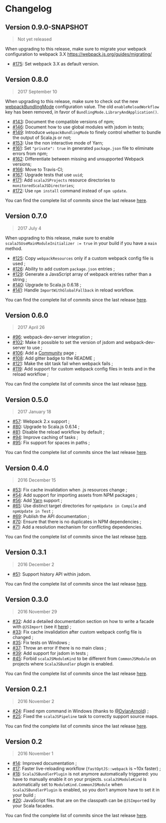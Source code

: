# Changelog

## Version 0.9.0-SNAPSHOT

> Not yet released

When upgrading to this release, make sure to migrate your webpack configuration to webpack 3.X https://webpack.js.org/guides/migrating/

- [#175](https://github.com/scalacenter/scalajs-bundler/pull/175): Set webpack 3.X as default version.

## Version 0.8.0

> 2017 September 10

When upgrading to this release, make sure to check out the new [webpackBundlingMode](reference.md#bundling-mode) 
configuration value. The old `enableReloadWorkflow` key has been removed, in favor 
of `BundlingMode.LibraryAndApplication()`.

- [#143](https://github.com/scalacenter/scalajs-bundler/pull/143): Document the compatible versions of npm;
- [#146](https://github.com/scalacenter/scalajs-bundler/pull/146): Document how to use global modules with jsdom in tests;
- [#149](https://github.com/scalacenter/scalajs-bundler/pull/149): Introduce `webpackBundlingMode` to finely control whether to bundle the output of Scala.js or not;
- [#153](https://github.com/scalacenter/scalajs-bundler/pull/153): Use the non interactive mode of Yarn;
- [#161](https://github.com/scalacenter/scalajs-bundler/pull/161): Set `"private": true` in generated `package.json` file to eliminate errors from npm;
- [#162](https://github.com/scalacenter/scalajs-bundler/pull/162): Differentiate between missing and unsupported Webpack versions;
- [#166](https://github.com/scalacenter/scalajs-bundler/pull/166): Move to Travis-CI;
- [#167](https://github.com/scalacenter/scalajs-bundler/pull/167): Upgrade tests that use `uuid`;
- [#171](https://github.com/scalacenter/scalajs-bundler/pull/171): Add `scalaJSProjects` resource directories to `monitoredScalaJSDirectories`;
- [#172](https://github.com/scalacenter/scalajs-bundler/pull/172): Use `npm install` command instead of `npm update`.

You can find the complete list of commits since the last release
[here](https://github.com/scalacenter/scalajs-bundler/compare/v0.7.0...v0.8.0).

## Version 0.7.0

> 2017 July 4

When upgrading to this release, make sure to enable `scalaJSUseMainModuleInitializer := true` in your build if you have a `main` method.

- [#125](https://github.com/scalacenter/scalajs-bundler/pull/125): Copy `webpackResources` only if a custom webpack config file is used ;
- [#126](https://github.com/scalacenter/scalajs-bundler/pull/126): Ability to add custom `package.json` entries ;
- [#129](https://github.com/scalacenter/scalajs-bundler/pull/129): Generate a JavaScript array of webpack entries rather than a string ;
- [#140](https://github.com/scalacenter/scalajs-bundler/pull/140): Upgrade to Scala.js 0.6.18 ;
- [#141](https://github.com/scalacenter/scalajs-bundler/pull/141): Handle `ImportWithGlobalFallback` in reload workflow.

You can find the complete list of commits since the last release
[here](https://github.com/scalacenter/scalajs-bundler/compare/v0.6.0...v0.7.0).

## Version 0.6.0

> 2017 April 26

- [#96](https://github.com/scalacenter/scalajs-bundler/pull/96): webpack-dev-server integration ;
- [#102](https://github.com/scalacenter/scalajs-bundler/pull/102): Make it possible to set the version of jsdom and webpack-dev-server to use ;
- [#106](https://github.com/scalacenter/scalajs-bundler/pull/106): Add a [Community](community.md) page ;
- [#108](https://github.com/scalacenter/scalajs-bundler/pull/108): Add gitter badge to the README ;
- [#121](https://github.com/scalacenter/scalajs-bundler/pull/121): Make the sbt task fail when webpack fails ;
- [#119](https://github.com/scalacenter/scalajs-bundler/pull/119): Add support for custom webpack config files in tests and in the reload workflow ;

You can find the complete list of commits since the last release
[here](https://github.com/scalacenter/scalajs-bundler/compare/v0.5.0...v0.6.0).

## Version 0.5.0

> 2017 January 18

- [#57](https://github.com/scalacenter/scalajs-bundler/pull/57): Webpack 2.x support ;
- [#80](https://github.com/scalacenter/scalajs-bundler/pull/80): Upgrade to Scala.js 0.6.14 ;
- [#81](https://github.com/scalacenter/scalajs-bundler/pull/81): Disable the reload workflow by default ;
- [#94](https://github.com/scalacenter/scalajs-bundler/pull/94): Improve caching of tasks ;
- [#95](https://github.com/scalacenter/scalajs-bundler/pull/95): Fix support for spaces in paths ;

You can find the complete list of commits since the last release
[here](https://github.com/scalacenter/scalajs-bundler/compare/v0.4.0...v0.5.0).

## Version 0.4.0

> 2016 December 15

- [#53](https://github.com/scalacenter/scalajs-bundler/pull/53): Fix cache invalidation when .js resources change ;
- [#54](https://github.com/scalacenter/scalajs-bundler/pull/54): Add support for importing assets from NPM packages ;
- [#56](https://github.com/scalacenter/scalajs-bundler/pull/56): Add [Yarn](https://yarnpkg.com/) support ;
- [#65](https://github.com/scalacenter/scalajs-bundler/pull/65): Use distinct target directories for `npmUpdate in Compile` and `npmUpdate in Test` ;
- [#69](https://github.com/scalacenter/scalajs-bundler/pull/69): Publish the API documentation ;
- [#70](https://github.com/scalacenter/scalajs-bundler/pull/70): Ensure that there is no duplicates in NPM dependencies ;
- [#71](https://github.com/scalacenter/scalajs-bundler/pull/71): Add a resolution mechanism for conflicting dependencies.

You can find the complete list of commits since the last release
[here](https://github.com/scalacenter/scalajs-bundler/compare/v0.3.1...v0.4.0).

## Version 0.3.1

> 2016 December 2

- [#51](https://github.com/scalacenter/scalajs-bundler/pull/51): Support history API within jsdom.

You can find the complete list of commits since the last release
[here](https://github.com/scalacenter/scalajs-bundler/compare/v0.3.0...v0.3.1).

## Version 0.3.0

> 2016 November 29

- [#32](https://github.com/scalacenter/scalajs-bundler/pull/32): Add a detailed documentation
section on how to write a facade with `@JSImport` (see it [here](cookbook.md#facade)) ;
- [#33](https://github.com/scalacenter/scalajs-bundler/pull/33): Fix cache invalidation
  after custom webpack config file is changed ;
- [#35](https://github.com/scalacenter/scalajs-bundler/pull/35): Fix tests on Windows ;
- [#37](https://github.com/scalacenter/scalajs-bundler/pull/37): Throw an error if there is no main class ;
- [#39](https://github.com/scalacenter/scalajs-bundler/pull/39): Add support for jsdom in tests ;
- [#45](https://github.com/scalacenter/scalajs-bundler/pull/45): Forbid `scalaJSModuleKind`
  to be different from `CommonJSModule` on projects where `ScalaJSBundler` plugin is enabled.

You can find the complete list of commits since the last release
[here](https://github.com/scalacenter/scalajs-bundler/compare/v0.2.1...v0.3.0).

## Version 0.2.1

> 2016 November 2

- [#24](https://github.com/scalacenter/scalajs-bundler/pull/24): Fixed npm command in Windows (thanks
  to [@DylanArnold](https://github.com/DylanArnold)) ;
- [#25](https://github.com/scalacenter/scalajs-bundler/pull/25): Fixed the `scalaJSPipeline` task
  to correctly support source maps.

You can find the complete list of commits since the last release
[here](https://github.com/scalacenter/scalajs-bundler/compare/v0.2...v0.2.1).

## Version 0.2

> 2016 November 1

- [#14](https://github.com/scalacenter/scalajs-bundler/pull/14): Improved documentation ;
- [#17](https://github.com/scalacenter/scalajs-bundler/pull/17): Faster live-reloading workflow
  (`fastOptJS::webpack` is ~10x faster) ;
- [#18](https://github.com/scalacenter/scalajs-bundler/pull/18): `ScalaJSBundlerPlugin` is not
  anymore automatically triggered: you have to manually enable it on your projects.
  `scalaJSModuleKind` is automatically set to `ModuleKind.CommonJSModule` when `ScalaJSBundlerPlugin`
  is enabled, so you don’t anymore have to set it in your build ;
- [#20](https://github.com/scalacenter/scalajs-bundler/pull/20): JavaScript files that are on
  the classpath can be `@JSImport`ed by your Scala facades.

You can find the complete list of commits since the last release
[here](https://github.com/scalacenter/scalajs-bundler/compare/v0.1...v0.2).
